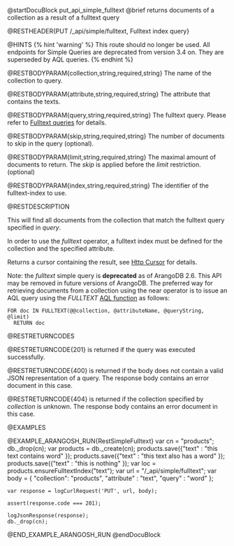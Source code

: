 
@startDocuBlock put_api_simple_fulltext
@brief returns documents of a collection as a result of a fulltext query

@RESTHEADER{PUT /_api/simple/fulltext, Fulltext index query}

@HINTS
{% hint 'warning' %}
This route should no longer be used.
All endpoints for Simple Queries are deprecated from version 3.4 on.
They are superseded by AQL queries.
{% endhint %}

@RESTBODYPARAM{collection,string,required,string}
The name of the collection to query.

@RESTBODYPARAM{attribute,string,required,string}
The attribute that contains the texts.

@RESTBODYPARAM{query,string,required,string}
The fulltext query. Please refer to [Fulltext queries](../../Manual/Appendix/Deprecated/SimpleQueries/FulltextQueries.html)
  for details.

@RESTBODYPARAM{skip,string,required,string}
The number of documents to skip in the query (optional).

@RESTBODYPARAM{limit,string,required,string}
The maximal amount of documents to return. The *skip*
is applied before the *limit* restriction. (optional)

@RESTBODYPARAM{index,string,required,string}
The identifier of the fulltext-index to use.

@RESTDESCRIPTION

This will find all documents from the collection that match the fulltext
query specified in *query*.

In order to use the *fulltext* operator, a fulltext index must be defined
for the collection and the specified attribute.

Returns a cursor containing the result, see [Http Cursor](../AqlQueryCursor/README.md) for details.

Note: the *fulltext* simple query is **deprecated** as of ArangoDB 2.6. 
This API may be removed in future versions of ArangoDB. The preferred
way for retrieving documents from a collection using the near operator is
to issue an AQL query using the *FULLTEXT* [AQL function](../../AQL/Functions/Fulltext.html) 
as follows:

    FOR doc IN FULLTEXT(@@collection, @attributeName, @queryString, @limit) 
      RETURN doc

@RESTRETURNCODES

@RESTRETURNCODE{201}
is returned if the query was executed successfully.

@RESTRETURNCODE{400}
is returned if the body does not contain a valid JSON representation of a
query. The response body contains an error document in this case.

@RESTRETURNCODE{404}
is returned if the collection specified by *collection* is unknown.  The
response body contains an error document in this case.

@EXAMPLES

@EXAMPLE_ARANGOSH_RUN{RestSimpleFulltext}
    var cn = "products";
    db._drop(cn);
    var products = db._create(cn);
    products.save({"text" : "this text contains word" });
    products.save({"text" : "this text also has a word" });
    products.save({"text" : "this is nothing" });
    var loc = products.ensureFulltextIndex("text");
    var url = "/_api/simple/fulltext";
    var body = { "collection": "products", "attribute" : "text", "query" : "word" };

    var response = logCurlRequest('PUT', url, body);

    assert(response.code === 201);

    logJsonResponse(response);
    db._drop(cn);
@END_EXAMPLE_ARANGOSH_RUN
@endDocuBlock


